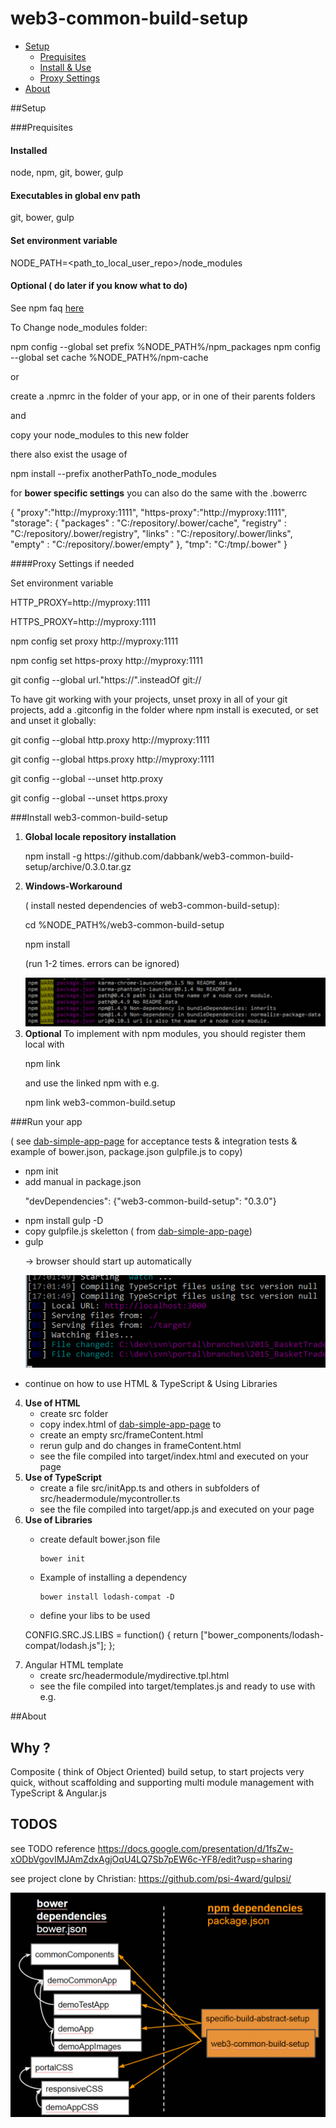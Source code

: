 # web3-common-build-setup

* <a href="#quicksetup">Setup</a>
    *  <a href="#prequisites">Prequisites</a>
    * <a href="#installanduse">Install & Use</a>
    * <a href="#proxy">Proxy Settings</a>
* <a href="#about">About</a>

##<a name="quicksetup">Setup</a>

###<a name="prequisites">Prequisites</a>
#### Installed
node, npm, git, bower, gulp
#### Executables in global env path
git, bower, gulp
#### Set environment variable
NODE_PATH=<path_to_local_user_repo>/node_modules
#### Optional ( do later if you know what to do)
See npm faq <a href="https://docs.npmjs.com/faq">here</a>

To Change node_modules folder: 

npm config --global set prefix %NODE_PATH%/npm_packages
npm config --global set cache %NODE_PATH%/npm-cache

or

create a .npmrc in the folder of your app, or in one of their parents folders

and

copy your node_modules to this new folder

there also exist the usage of 

npm install --prefix anotherPathTo_node_modules

for **bower specific settings** you can also do the same with the .bowerrc 

{
    "proxy":"http://myproxy:1111",
    "https-proxy":"http://myproxy:1111",
	"storage": {
		"packages" : "C:/repository/.bower/cache",
		"registry" : "C:/repository/.bower/registry",
		"links" : "C:/repository/.bower/links",
		"empty" : "C:/repository/.bower/empty"
	},
	"tmp": "C:/tmp/.bower"
}


####<a name="proxy">Proxy Settings if needed</a>

Set environment variable

HTTP_PROXY=http://myproxy:1111

HTTPS_PROXY=http://myproxy:1111


npm config set proxy http://myproxy:1111

npm config set https-proxy http://myproxy:1111


git config --global url."https://".insteadOf git://


To have git working with your projects, unset proxy in all of your git projects, add a .gitconfig in the folder where npm install is executed,
or set and unset it globally:


git config --global http.proxy http://myproxy:1111

git config --global https.proxy http://myproxy:1111

git config --global --unset http.proxy

git config --global --unset https.proxy

###<a name="installanduse">Install web3-common-build-setup</a>
1. **Global locale repository installation**
    <p>npm install -g https://github.com/dabbank/web3-common-build-setup/archive/0.3.0.tar.gz</p>
2. **Windows-Workaround** <p>( install nested dependencies of web3-common-build-setup):</p>
    <p>cd %NODE_PATH%/web3-common-build-setup</p>
    npm install
    <p>(run 1-2 times. errors can be ignored)</p>
    <img src="readme/npm_install.gif" />
3. **Optional**
   To implement with npm modules, you should register them local with
   <p>npm link</p>
   and use the linked npm with e.g.
   <p>npm link web3-common-build.setup</p>

###Run your app
    <p>( see <a href="https://github.com/dabbank/web3-build-template-demo-apps/tree/master/demo-simple-app-page">dab-simple-app-page</a> for acceptance tests & integration tests & example of bower.json, package.json gulpfile.js to copy)</p>
   * npm init
   * add manual in package.json
     <p>"devDependencies": {"web3-common-build-setup": "0.3.0"}</p>
   * npm install gulp -D
   * copy gulpfile.js skeletton ( from <a href="https://github.com/dabbank/web3-build-template-demo-apps/tree/master/demo-simple-app-page">dab-simple-app-page</a>)
   * gulp
    <p>→  browser should start up automatically</p>
    <p><img src="readme/gulp_watch.gif" /></p>
   * continue on how to use HTML & TypeScript & Using Libraries
4. **Use of HTML**
   * create src folder
   * copy index.html of <a href="https://github.com/dabbank/web3-build-template-demo-apps/tree/master/demo-simple-app-page">dab-simple-app-page</a> to 
   * create an empty src/frameContent.html  
   * rerun gulp and do changes in frameContent.html
   * see the file compiled into target/index.html and executed on your page
5. **Use of TypeScript**
   * create a file src/initApp.ts and others in subfolders of src/headermodule/mycontroller.ts
   * see the file compiled into target/app.js and executed on your page
6. **Use of Libraries**
   * create default bower.json file
     
     ```Batchfile
     bower init
     ```
     
   * Example of installing a dependency
     
     ```Batchfile 
     bower install lodash-compat -D
     ```
     
   * define your libs to be used
   <p>CONFIG.SRC.JS.LIBS = function() {
    return ["bower_components/lodash-compat/lodash.js"];
   };</p>
 7. Angular HTML template
    * create src/headermodule/mydirective.tpl.html
    * see the file compiled into target/templates.js and ready to use with e.g. <div ng-include="'headermodule/mydirective.tpl.html'"></div>





##<a name="about">About</a>

## Why ?
Composite ( think of Object Oriented) build setup,
to start projects very quick, without scaffolding
and supporting multi module management with TypeScript & Angular.js



## TODOS
see TODO reference
https://docs.google.com/presentation/d/1fsZw-xODbVgovIMJAmZdxAgjOqU4LQ7Sb7pEW6c-YF8/edit?usp=sharing


see project clone by Christian:
https://github.com/psi-4ward/gulpsi/


<img src="readme/modularization_example_01.gif" />


